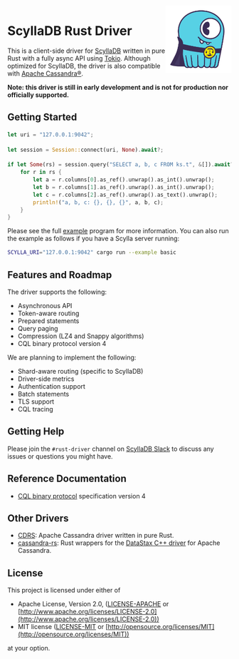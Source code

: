 <img src="assets/monster+rust.png" height="150" align="right">

# ScyllaDB Rust Driver

This is a client-side driver for [ScyllaDB] written in pure Rust with a fully async API using [Tokio].
Although optimized for ScyllaDB, the driver is also compatible with [Apache Cassandra®].

**Note: this driver is still in early development and is not for production nor officially supported.**

## Getting Started

```rust
let uri = "127.0.0.1:9042";

let session = Session::connect(uri, None).await?;

if let Some(rs) = session.query("SELECT a, b, c FROM ks.t", &[]).await? {
    for r in rs {
        let a = r.columns[0].as_ref().unwrap().as_int().unwrap();
        let b = r.columns[1].as_ref().unwrap().as_int().unwrap();
        let c = r.columns[2].as_ref().unwrap().as_text().unwrap();
        println!("a, b, c: {}, {}, {}", a, b, c);
    }
}
```

Please see the full [example](examples/basic.rs) program for more information.
You can also run the example as follows if you have a Scylla server running:

```sh
SCYLLA_URI="127.0.0.1:9042" cargo run --example basic
```

## Features and Roadmap

The driver supports the following:

* Asynchronous API
* Token-aware routing
* Prepared statements
* Query paging
* Compression (LZ4 and Snappy algorithms)
* CQL binary protocol version 4

We are planning to implement the following:

* Shard-aware routing (specific to ScyllaDB)
* Driver-side metrics
* Authentication support
* Batch statements
* TLS support
* CQL tracing

## Getting Help

Please join the `#rust-driver` channel on [ScyllaDB Slack] to discuss any issues or questions you might have.

## Reference Documentation

* [CQL binary protocol] specification version 4

## Other Drivers

* [CDRS]: Apache Cassandra driver written in pure Rust.
* [cassandra-rs]: Rust wrappers for the [DataStax C++ driver] for Apache Cassandra.

## License

This project is licensed under either of

- Apache License, Version 2.0, ([LICENSE-APACHE](LICENSE-APACHE) or [http://www.apache.org/licenses/LICENSE-2.0](http://www.apache.org/licenses/LICENSE-2.0))
- MIT license ([LICENSE-MIT](LICENSE-MIT) or [http://opensource.org/licenses/MIT](http://opensource.org/licenses/MIT))

at your option.

[ScyllaDB Slack]: http://slack.scylladb.com/
[Apache Cassandra®]: https://cassandra.apache.org/
[CDRS]: https://github.com/AlexPikalov/cdrs
[CQL binary protocol]: https://github.com/apache/cassandra/blob/trunk/doc/native_protocol_v4.spec
[DataStax C++ driver]: https://github.com/datastax/cpp-driver/
[ScyllaDB]: https://www.scylladb.com/
[Tokio]: https://crates.io/crates/tokio
[cassandra-rs]: https://github.com/Metaswitch/cassandra-rs
